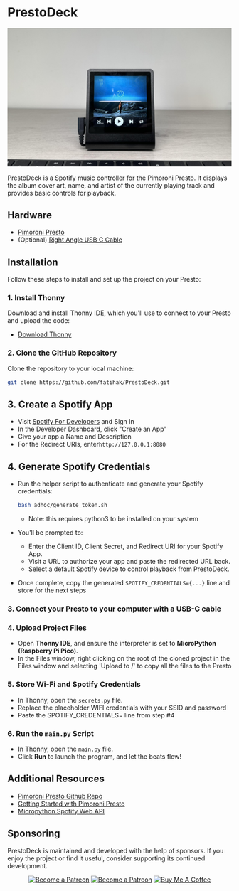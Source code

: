 # PrestoDeck

<img src="./docs/presto.jpg" />

PrestoDeck is a Spotify music controller for the Pimoroni Presto. It displays the album cover art, name, and artist of the currently playing track and provides basic controls for playback.

## Hardware

- [Pimoroni Presto](https://collabs.shop/xbvgb2)
- (Optional) [Right Angle USB C Cable](https://amzn.to/4jUYJ9F) 

## Installation 

Follow these steps to install and set up the project on your Presto:

### 1. Install Thonny
Download and install Thonny IDE, which you'll use to connect to your Presto and upload the code:
- [Download Thonny](https://thonny.org/)

### 2. Clone the GitHub Repository
Clone the repository to your local machine:
```bash
git clone https://github.com/fatihak/PrestoDeck.git
```

## 3. Create a Spotify App
- Visit [Spotify For Developers](https://developer.spotify.com/dashboard/applications) and Sign In
- In the Developer Dashboard, click "Create an App"
- Give your app a Name and Description
- For the Redirect URIs, enter`http://127.0.0.1:8080`

## 4. Generate Spotify Credentials
- Run the helper script to authenticate and generate your Spotify credentials:

  ```bash
  bash adhoc/generate_token.sh
  ```
    - Note: this requires python3 to be installed on your system
- You'll be prompted to:
    - Enter the Client ID, Client Secret, and Redirect URI for your Spotify App.
    - Visit a URL to authorize your app and paste the redirected URL back.
    - Select a default Spotify device to control playback from PrestoDeck.
- Once complete, copy the generated `SPOTIFY_CREDENTIALS={...}` line and store for the next steps

### 3. Connect your Presto to your computer with a USB-C cable

### 4. Upload Project Files
- Open **Thonny IDE**, and ensure the interpreter is set to **MicroPython (Raspberry Pi Pico)**.
- In the Files window, right clicking on the root of the cloned project in the Files window and selecting 'Upload to /' to copy all the files to the Presto

### 5. Store Wi-Fi and Spotify Credentials
- In Thonny, open the `secrets.py` file.
- Replace the placeholder WIFI credentials with your SSID and password
- Paste the SPOTIFY_CREDENTIALS= line from step #4

### 6. Run the `main.py` Script
- In Thonny, open the `main.py` file.
- Click **Run** to launch the program, and let the beats flow!  

## Additional Resources
- [Pimoroni Presto Github Repo](https://github.com/pimoroni/presto)
- [Getting Started with Pimoroni Presto](https://learn.pimoroni.com/article/getting-started-with-presto)
- [Micropython Spotify Web API](https://github.com/tltx/micropython-spotify-web-api)

## Sponsoring

PrestoDeck is maintained and developed with the help of sponsors. If you enjoy the project or find it useful, consider supporting its continued development.

<p align="center">
<a href="https://github.com/sponsors/fatihak" target="_blank"><img src="https://user-images.githubusercontent.com/345274/133218454-014a4101-b36a-48c6-a1f6-342881974938.png" alt="Become a Patreon" height="35" width="auto"></a>
<a href="https://www.patreon.com/akzdev" target="_blank"><img src="https://c5.patreon.com/external/logo/become_a_patron_button.png" alt="Become a Patreon" height="35" width="auto"></a>
<a href="https://www.buymeacoffee.com/akzdev" target="_blank"><img src="https://cdn.buymeacoffee.com/buttons/default-orange.png" alt="Buy Me A Coffee" height="35" width="auto"></a>
</p>
